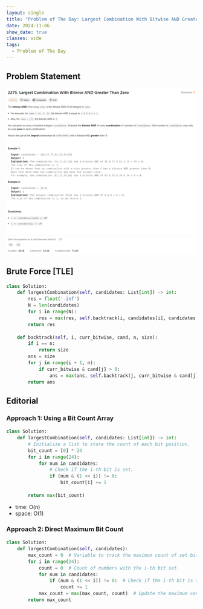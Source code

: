 ```yaml
---
layout: single
title: "Problem of The Day: Largest Combination With Bitwise AND Greater Than Zero"
date: 2024-11-06
show_date: true
classes: wide
tags:
  - Problem of The Day
---
```


## Problem Statement

![problem](/assets/images/2024-11-06_19-36-20-problem-2275.png)

## Brute Force [TLE]

```python
class Solution:
    def largestCombination(self, candidates: List[int]) -> int:
        res = float('-inf')
        N = len(candidates)
        for i in range(N):
            res = max(res, self.backtrack(i, candidates[i], candidates, len(candidates), 1))
        return res

    def backtrack(self, i, curr_bitwise, cand, n, size):
        if i == n:
            return size
        ans = size
        for j in range(i + 1, n):
            if curr_bitwise & cand[j] > 0:
                ans = max(ans, self.backtrack(j, curr_bitwise & cand[j], cand, n, size + 1))
        return ans
```

## Editorial

### Approach 1: Using a Bit Count Array

```python
class Solution:
    def largestCombination(self, candidates: List[int]) -> int:
        # Initialize a list to store the count of each bit position.
        bit_count = [0] * 24
        for i in range(24):
            for num in candidates:
                # Check if the i-th bit is set.
                if (num & (1 << i)) != 0:
                    bit_count[i] += 1

        return max(bit_count)
```

- time: O(n)
- space: O(1)

### Approach 2: Direct Maximum Bit Count

```python
class Solution:
    def largestCombination(self, candidates):
        max_count = 0  # Variable to track the maximum count of set bits.
        for i in range(24):
            count = 0  # Count of numbers with the i-th bit set.
            for num in candidates:
                if (num & (1 << i)) != 0:  # Check if the i-th bit is set.
                    count += 1
            max_count = max(max_count, count)  # Update the maximum count.
        return max_count
```
